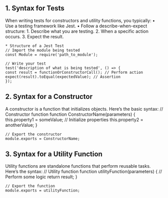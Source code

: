 ## 1. Syntax for Tests

When writing tests for constructors and utility functions, you typically:
	•	Use a testing framework like Jest.
	•	Follow a describe-when-expect structure:
	1.	Describe what you are testing.
	2.	When a specific action occurs.
	3.	Expect the result.

    * Structure of a Jest Test
    // Import the module being tested
    const Module = require('path_to_module');

    // Write your test
    test('description of what is being tested', () => {
    const result = functionOrConstructorCall(); // Perform action
    expect(result).toEqual(expectedValue); // Assertion
    });


## 2. Syntax for a Constructor

A constructor is a function that initializes objects. Here’s the basic syntax:
    // Constructor function
    function ConstructorName(parameters) {
    this.property1 = someValue; // Initialize properties
    this.property2 = anotherValue;
    }

    // Export the constructor
    module.exports = ConstructorName;


## 3. Syntax for a Utility Function

Utility functions are standalone functions that perform reusable tasks. Here’s the syntax:
    // Utility function
    function utilityFunction(parameters) {
    // Perform some logic
    return result;
    }

    // Export the function
    module.exports = utilityFunction;